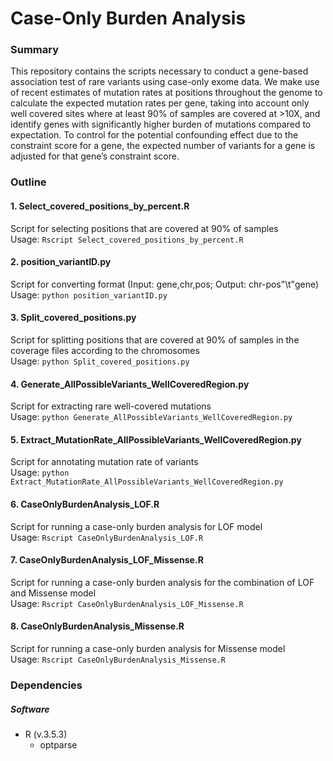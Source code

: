 # Case-Only Burden Analysis

### Summary

This repository contains the scripts necessary to conduct a gene-based association test of rare variants using case-only exome data. We make use of recent estimates of mutation rates at positions throughout the genome to calculate the expected mutation rates per gene, taking into account only well covered sites where at least 90% of samples are covered at >10X, and identify genes with significantly higher burden of mutations compared to expectation. To control for the potential confounding effect due to the constraint score for a gene, the expected number of variants for a gene is adjusted for that gene’s constraint score.

### Outline

#### 1. Select_covered_positions_by_percent.R
Script for selecting positions that are covered at 90% of samples   
Usage: `Rscript Select_covered_positions_by_percent.R`

#### 2. position_variantID.py
Script for converting format (Input: gene,chr,pos; Output: chr-pos"\t"gene)  
Usage: `python position_variantID.py` 

#### 3. Split_covered_positions.py
Script for splitting positions that are covered at 90% of samples in the coverage files according to the chromosomes  
Usage: `python Split_covered_positions.py`

#### 4. Generate_AllPossibleVariants_WellCoveredRegion.py
Script for extracting rare well-covered mutations  
Usage: `python Generate_AllPossibleVariants_WellCoveredRegion.py`

#### 5. Extract_MutationRate_AllPossibleVariants_WellCoveredRegion.py
Script for annotating mutation rate of variants  
Usage: `python Extract_MutationRate_AllPossibleVariants_WellCoveredRegion.py`

#### 6. CaseOnlyBurdenAnalysis_LOF.R 
Script for running a case-only burden analysis for LOF model  
Usage: `Rscript CaseOnlyBurdenAnalysis_LOF.R`

#### 7. CaseOnlyBurdenAnalysis_LOF_Missense.R  
Script for running a case-only burden analysis for the combination of LOF and Missense model  
Usage: `Rscript CaseOnlyBurdenAnalysis_LOF_Missense.R`

#### 8. CaseOnlyBurdenAnalysis_Missense.R  
Script for running a case-only burden analysis for Missense model  
Usage: `Rscript CaseOnlyBurdenAnalysis_Missense.R`

### Dependencies  

##### Software
- R (v.3.5.3)
	- optparse
